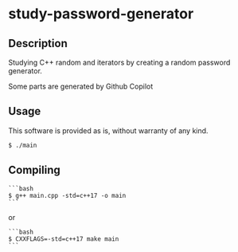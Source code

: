 # study-password-generator

## Description

Studying C++ random and iterators by creating a random password generator.

Some parts are generated by Github Copilot

## Usage
This software is provided as is, without warranty of any kind.

```bash
$ ./main
```

## Compiling

    ```bash
    $ g++ main.cpp -std=c++17 -o main
    ```

or

    ```bash
    $ CXXFLAGS=-std=c++17 make main
    ```

